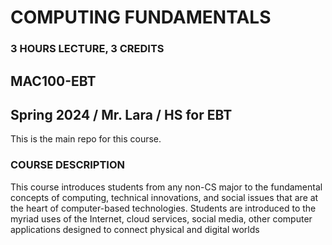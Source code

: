 # COMPUTING FUNDAMENTALS
### 3 HOURS LECTURE, 3 CREDITS
## MAC100-EBT
## Spring 2024 / Mr. Lara / HS for EBT
This is the main repo for this course.

### COURSE DESCRIPTION
This course introduces students from any non-CS major to the fundamental concepts of
computing, technical innovations, and social issues that are at the heart of computer-based
technologies. Students are introduced to the myriad uses of the Internet, cloud services, social
media, other computer applications designed to connect physical and digital worlds
